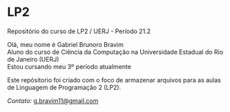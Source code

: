 # LP2
Repositório do curso de LP2 / UERJ - Período 21.2

<p>
Olá, meu nome é Gabriel Brunoro Bravim </br>
Aluno do curso de Ciência da Computação na Universidade Estadual do Rio de Janeiro (UERJ) </br>
Estou cursando meu 3º período atualmente </br>
</p>

Este repósitorio foi criado com o foco de armazenar arquivos para as aulas de Linguagem de Programação 2 (LP2).

*Contato:* g.bravim11@gmail.com
